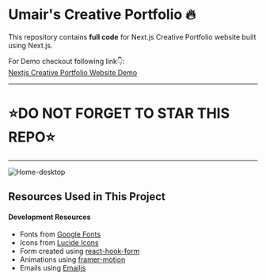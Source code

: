 # Umair's Creative Portfolio 🔥

This repository contains **full code** for Next.js Creative Portfolio website built using Next.js. <br />

For Demo checkout following link👇: <br />
[Nextjs Creative Portfolio Website Demo](https://umair-portfolio-web.vercel.app/) <br />

---
# ⭐DO NOT FORGET TO STAR THIS REPO⭐
---

![Home-desktop](https://github.com/user-attachments/assets/f6f7a6a6-ad48-45dc-9a20-e3ff84c0bdd8)

## Resources Used in This Project

#### Development Resources

- Fonts from [Google Fonts](https://fonts.google.com/) <br />
- Icons from [Lucide Icons](https://lucide.dev/) <br />
- Form created using [react-hook-form](https://react-hook-form.com/) <br />
- Animations using [framer-motion](https://www.framer.com/motion/) <br />
- Emails using [Emailjs](https://www.emailjs.com/) <br />
